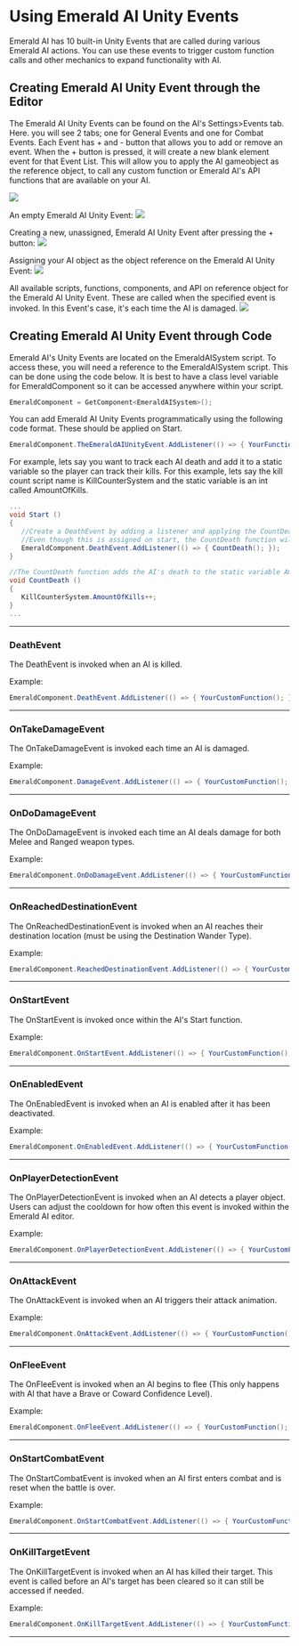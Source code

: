 # Using Emerald AI **Unity** Events
Emerald AI has 10 built-in Unity Events that are called during various Emerald AI actions. You can use these events to trigger custom function calls and other mechanics to expand functionality with AI.

## Creating Emerald AI Unity Event through the Editor
The Emerald AI Unity Events can be found on the AI's Settings>Events tab. Here. you will see 2 tabs; one for General Events and one for Combat Events. Each Event has + and - button that allows you to add or remove an event. When the + button is pressed, it will create a new blank element event for that Event List. This will allow you to apply the AI gameobject as the reference object, to call any custom function or Emerald AI's API functions that are available on your AI.

![](https://i.imgur.com/mZu6IOY.png)

An empty Emerald AI Unity Event:
![](https://i.imgur.com/ODl6O2D.png)

Creating a new, unassigned, Emerald AI Unity Event after pressing the + button:
![](https://i.imgur.com/cyOyoGo.png)

Assigning your AI object as the object reference on the Emerald AI Unity Event:
![](https://i.imgur.com/FI5K7mN.png)

All available scripts, functions, components, and API on reference object for the Emerald AI Unity Event. These are called when the specified event is invoked. In this Event's case, it's each time the AI is damaged.
![](https://i.imgur.com/drISY3c.png)


## Creating Emerald AI Unity Event through Code
Emerald AI's Unity Events are located on the EmeraldAISystem script. To access these, you will need a reference to the EmeraldAISystem script. This can be done using the code below. It is best to have a class level variable for EmeraldComponent so it can be accessed anywhere within your script.

```c#
EmeraldComponent = GetComponent<EmeraldAISystem>();
```

You can add Emerald AI Unity Events programmatically using the following code format. These should be applied on Start.

```c#
EmeraldComponent.TheEmeraldAIUnityEvent.AddListener(() => { YourFunctionToCall(); });
```

For example, lets say you want to track each AI death and add it to a static variable so the player can track their kills. For this example, lets say the kill count script name is KillCounterSystem and the static variable is an int called AmountOfKills.
```c#
...
void Start ()
{
   //Create a DeathEvent by adding a listener and applying the CountDeath function.
   //Even though this is assigned on start, the CountDeath function will be called when the AI dies.
   EmeraldComponent.DeathEvent.AddListener(() => { CountDeath(); });
}

//The CountDeath function adds the AI's death to the static variable AmountOfKills for tracking kills.
void CountDeath ()
{
   KillCounterSystem.AmountOfKills++;
}
...
```

***

### DeathEvent
The DeathEvent is invoked when an AI is killed.

Example:
```c#
EmeraldComponent.DeathEvent.AddListener(() => { YourCustomFunction(); });
```

***

### OnTakeDamageEvent
The OnTakeDamageEvent is invoked each time an AI is damaged.

Example:
```c#
EmeraldComponent.DamageEvent.AddListener(() => { YourCustomFunction(); });
```

***

### OnDoDamageEvent
The OnDoDamageEvent is invoked each time an AI deals damage for both Melee and Ranged weapon types.

Example:
```c#
EmeraldComponent.OnDoDamageEvent.AddListener(() => { YourCustomFunction(); });
```

***

### OnReachedDestinationEvent
The OnReachedDestinationEvent is invoked when an AI reaches their destination location (must be using the Destination Wander Type).

Example:
```c#
EmeraldComponent.ReachedDestinationEvent.AddListener(() => { YourCustomFunction(); });
```

***

### OnStartEvent
The OnStartEvent is invoked once within the AI's Start function.

Example:
```c#
EmeraldComponent.OnStartEvent.AddListener(() => { YourCustomFunction(); });
```

***

### OnEnabledEvent
The OnEnabledEvent is invoked when an AI is enabled after it has been deactivated.

Example:
```c#
EmeraldComponent.OnEnabledEvent.AddListener(() => { YourCustomFunction(); });
```

***

### OnPlayerDetectionEvent
The OnPlayerDetectionEvent is invoked when an AI detects a player object. Users can adjust the cooldown for how often this event is invoked within the Emerald AI editor.

Example:
```c#
EmeraldComponent.OnPlayerDetectionEvent.AddListener(() => { YourCustomFunction(); });
```

***

### OnAttackEvent
The OnAttackEvent is invoked when an AI triggers their attack animation.

Example:
```c#
EmeraldComponent.OnAttackEvent.AddListener(() => { YourCustomFunction(); });
```

***

### OnFleeEvent
The OnFleeEvent is invoked when an AI begins to flee (This only happens with AI that have a Brave or Coward Confidence Level). 

Example:
```c#
EmeraldComponent.OnFleeEvent.AddListener(() => { YourCustomFunction(); });
```

***

### OnStartCombatEvent
The OnStartCombatEvent is invoked when an AI first enters combat and is reset when the battle is over.

Example:
```c#
EmeraldComponent.OnStartCombatEvent.AddListener(() => { YourCustomFunction(); });
```

***

### OnKillTargetEvent
The OnKillTargetEvent is invoked when an AI has killed their target. This event is called before an AI's target has been cleared so it can still be accessed if needed.

Example:
```c#
EmeraldComponent.OnKillTargetEvent.AddListener(() => { YourCustomFunction(); });
```

***

